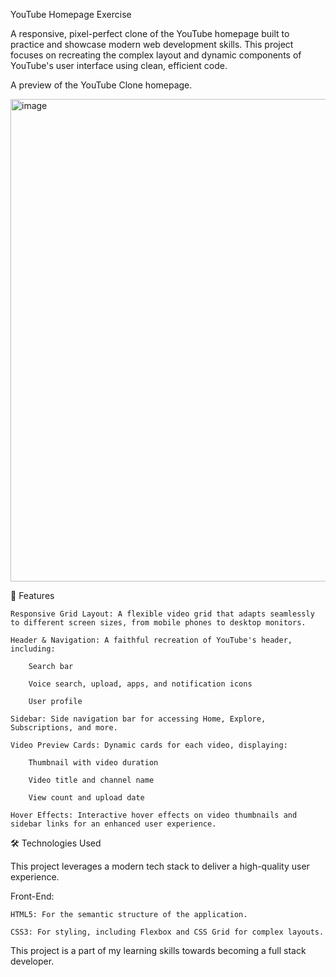 YouTube Homepage Exercise

A responsive, pixel-perfect clone of the YouTube homepage built to practice and showcase modern web development skills. This project focuses on recreating the complex layout and dynamic components of YouTube's user interface using clean, efficient code.

A preview of the YouTube Clone homepage.


<img width="1274" height="772" alt="image" src="https://github.com/user-attachments/assets/925fb244-fe7a-4738-9153-5ace0efbd2d7" />

🌟 Features

    Responsive Grid Layout: A flexible video grid that adapts seamlessly to different screen sizes, from mobile phones to desktop monitors.

    Header & Navigation: A faithful recreation of YouTube's header, including:

        Search bar

        Voice search, upload, apps, and notification icons

        User profile 

    Sidebar: Side navigation bar for accessing Home, Explore, Subscriptions, and more.

    Video Preview Cards: Dynamic cards for each video, displaying:

        Thumbnail with video duration

        Video title and channel name

        View count and upload date

    Hover Effects: Interactive hover effects on video thumbnails and sidebar links for an enhanced user experience.

🛠️ Technologies Used

This project leverages a modern tech stack to deliver a high-quality user experience.

Front-End:

    HTML5: For the semantic structure of the application.

    CSS3: For styling, including Flexbox and CSS Grid for complex layouts.

This project is a part of my learning skills towards becoming a full stack developer.    
